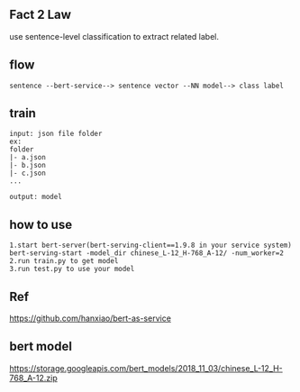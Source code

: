 ## Fact 2 Law
use sentence-level classification to extract related label.

## flow
```buildoutcfg
sentence --bert-service--> sentence vector --NN model--> class label
```

## train
```buildoutcfg
input: json file folder
ex:
folder
|- a.json
|- b.json
|- c.json
...

output: model
```

## how to use
```
1.start bert-server(bert-serving-client==1.9.8 in your service system)
bert-serving-start -model_dir chinese_L-12_H-768_A-12/ -num_worker=2
2.run train.py to get model
3.run test.py to use your model
```

## Ref
https://github.com/hanxiao/bert-as-service
## bert model
https://storage.googleapis.com/bert_models/2018_11_03/chinese_L-12_H-768_A-12.zip

